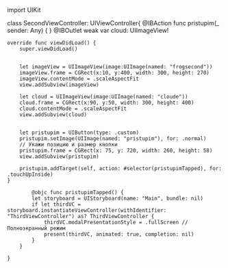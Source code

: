 import UIKit

class SecondViewController: UIViewController{
    @IBAction func pristupim(_ sender: Any) {
    }
    @IBOutlet weak var cloud: UIImageView!
    
    override func viewDidLoad() {
        super.viewDidLoad()
        
        
        let imageView = UIImageView(image:UIImage(named: "frogsecond"))
        imageView.frame = CGRect(x:10, y:400, width: 300, height: 270)
        imageView.contentMode = .scaleAspectFit
        view.addSubview(imageView)
        
        let cloud = UIImageView(image:UIImage(named: "cloude"))
        cloud.frame = CGRect(x:90, y:50, width: 300, height: 400)
        cloud.contentMode = .scaleAspectFit
        view.addSubview(cloud)
        
       
        let pristupim = UIButton(type: .custom)
        pristupim.setImage(UIImage(named: "pristupim"), for: .normal)
        // Укажи позицию и размер кнопки
        pristupim.frame = CGRect(x: 75, y: 720, width: 260, height: 58)
        view.addSubview(pristupim)
     
        pristupim.addTarget(self, action: #selector(pristupimTapped), for: .touchUpInside)
    }
    
            @objc func pristupimTapped() {
            let storyboard = UIStoryboard(name: "Main", bundle: nil)
            if let thirdVC = storyboard.instantiateViewController(withIdentifier: "ThirdViewController") as? ThirdViewController {
                thirdVC.modalPresentationStyle = .fullScreen // Полноэкранный режим
                present(thirdVC, animated: true, completion: nil)
            }
        }
        
    }
